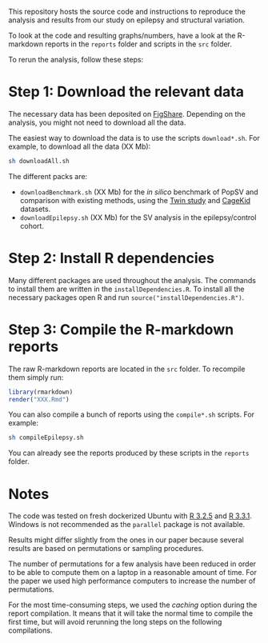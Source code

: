 This repository hosts the source code and instructions to reproduce the analysis and results from our study on epilepsy and structural variation.

To look at the code and resulting graphs/numbers, have a look at the R-markdown reports in the `reports` folder and scripts in the `src` folder.

To rerun the analysis, follow these steps:

# Step 1: Download the relevant data

The necessary data has been deposited on [FigShare](). Depending on the analysis, you might not need to download all the data.

The easiest way to download the data is to use the scripts `download*.sh`. For example, to download all the data (XX Mb):

```sh
sh downloadAll.sh
```

The different packs are:

+ `downloadBenchmark.sh` (XX Mb) for the *in silico* benchmark of PopSV and comparison with existing methods, using the [Twin study]() and [CageKid]() datasets.
+ `downloadEpilepsy.sh` (XX Mb) for the SV analysis in the epilepsy/control cohort.


# Step 2: Install R dependencies

Many different packages are used throughout the analysis. The commands to install them are written in the `installDependencies.R`. To install all the necessary packages open R and run `source("installDependencies.R")`.

# Step 3: Compile the R-markdown reports

The raw R-markdown reports are located in the `src` folder. To recompile them simply run:

```r
library(rmarkdown)
render("XXX.Rmd")
```

You can also compile a bunch of reports using the `compile*.sh` scripts. For example:

```sh
sh compileEpilepsy.sh
```

You can already see the reports produced by these scripts in the `reports` folder. 

# Notes

The code was tested on fresh dockerized Ubuntu with [R 3.2.5]() and [R 3.3.1](). Windows is not recommended as the `parallel` package is not available.

Results might differ slightly from the ones in our paper because several results are based on permutations or sampling procedures.

The number of permutations for a few analysis have been reduced in order to be able to compute them on a laptop in a reasonable amount of time. For the paper we used high performance computers to increase the number of permutations.

For the most time-consuming steps, we used the *caching* option during the report compilation. It means that it will take the normal time to compile the first time, but will avoid rerunning the long steps on the following compilations.
